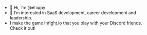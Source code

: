 - 👋 Hi, I’m @ehippy
- 👀 I’m interested in SaaS development, career development and leadership.
- I make the game [Infight.io](http://infight.io) that you play with your Discord friends. Check it out!

<!---
- 🌱 I’m currently learning ...
- 💞️ I’m looking to collaborate on ...
- 📫 How to reach me ...
--->

<!---
ehippy/ehippy is a ✨ special ✨ repository because its `README.md` (this file) appears on your GitHub profile.
You can click the Preview link to take a look at your changes.
--->
